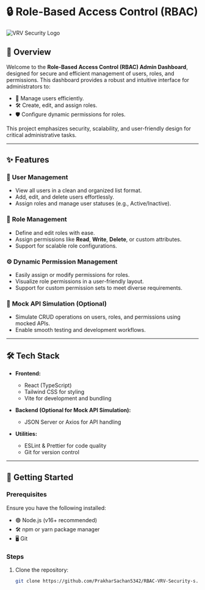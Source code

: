 # 🔒 Role-Based Access Control (RBAC)

![VRV Security Logo](https://media.licdn.com/dms/image/v2/C4E1BAQEJPKdzHcBiEA/company-background_10000/company-background_10000/0/1611216245992/vrv_security_cum_manpower_agency_opc_private_limited_cover?e=2147483647&v=beta&t=8PwC0PcWul3nuQkLE3uACXa-EI2pbUiyU4jiCiWFPIk)

## 🚀 **Overview**

Welcome to the **Role-Based Access Control (RBAC) Admin Dashboard**, designed for secure and efficient management of users, roles, and permissions. This dashboard provides a robust and intuitive interface for administrators to:
- 🔧 Manage users efficiently.
- 🛠️ Create, edit, and assign roles.
- 🛡️ Configure dynamic permissions for roles.

This project emphasizes security, scalability, and user-friendly design for critical administrative tasks.

---

## ✨ **Features**

### 👥 **User Management**
- View all users in a clean and organized list format.
- Add, edit, and delete users effortlessly.
- Assign roles and manage user statuses (e.g., Active/Inactive).

### 🔐 **Role Management**
- Define and edit roles with ease.
- Assign permissions like **Read**, **Write**, **Delete**, or custom attributes.
- Support for scalable role configurations.

### ⚙️ **Dynamic Permission Management**
- Easily assign or modify permissions for roles.
- Visualize role permissions in a user-friendly layout.
- Support for custom permission sets to meet diverse requirements.

### 🔄 **Mock API Simulation (Optional)**
- Simulate CRUD operations on users, roles, and permissions using mocked APIs.
- Enable smooth testing and development workflows.

---

## 🛠️ **Tech Stack**

- **Frontend:**
  - React (TypeScript)
  - Tailwind CSS for styling
  - Vite for development and bundling

- **Backend (Optional for Mock API Simulation):**
  - JSON Server or Axios for API handling

- **Utilities:**
  - ESLint & Prettier for code quality
  - Git for version control

---

## 🚀 **Getting Started**

### **Prerequisites**
Ensure you have the following installed:
- 🟢 Node.js (v16+ recommended)
- 🛠️ npm or yarn package manager
- 🖥️ Git

### **Steps**
1. Clone the repository:
   ```bash
   git clone https://github.com/PrakharSachan5342/RBAC-VRV-Security-s.git
